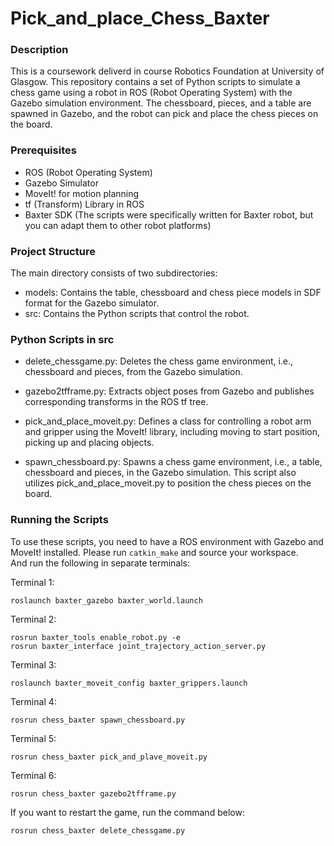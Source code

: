 # Pick_and_place_Chess_Baxter

### Description
This is a coursework deliverd in course Robotics Foundation at University of Glasgow. This repository contains a set of Python scripts to simulate a chess game using a robot in ROS (Robot Operating System) with the Gazebo simulation environment. The chessboard, pieces, and a table are spawned in Gazebo, and the robot can pick and place the chess pieces on the board.

### Prerequisites
- ROS (Robot Operating System)
- Gazebo Simulator
- MoveIt! for motion planning
- tf (Transform) Library in ROS
- Baxter SDK (The scripts were specifically written for Baxter robot, but you can adapt them to other robot platforms)

### Project Structure
The main directory consists of two subdirectories:

- models: Contains the table, chessboard and chess piece models in SDF format for the Gazebo simulator.
- src: Contains the Python scripts that control the robot.

### Python Scripts in src
- delete_chessgame.py: Deletes the chess game environment, i.e., chessboard and pieces, from the Gazebo simulation.

- gazebo2tfframe.py: Extracts object poses from Gazebo and publishes corresponding transforms in the ROS tf tree.

- pick_and_place_moveit.py: Defines a class for controlling a robot arm and gripper using the MoveIt! library, including moving to start position, picking up and placing objects.

- spawn_chessboard.py: Spawns a chess game environment, i.e., a table, chessboard and pieces, in the Gazebo simulation. This script also utilizes pick_and_place_moveit.py to position the chess pieces on the board.

### Running the Scripts
To use these scripts, you need to have a ROS environment with Gazebo and MoveIt! installed.
Please run `catkin_make` and source your workspace.  
And run the following in separate terminals:

Terminal 1:
```
roslaunch baxter_gazebo baxter_world.launch
```
Terminal 2:
```
rosrun baxter_tools enable_robot.py -e
rosrun baxter_interface joint_trajectory_action_server.py
```
Terminal 3:
```
roslaunch baxter_moveit_config baxter_grippers.launch
```
Terminal 4:
```
rosrun chess_baxter spawn_chessboard.py
```
Terminal 5:
```
rosrun chess_baxter pick_and_plave_moveit.py
```
Terminal 6:
```
rosrun chess_baxter gazebo2tfframe.py
```

If you want to restart the game, run the command below:
```
rosrun chess_baxter delete_chessgame.py
```
